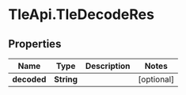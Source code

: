 # TleApi.TleDecodeRes

## Properties

Name | Type | Description | Notes
------------ | ------------- | ------------- | -------------
**decoded** | **String** |  | [optional] 


